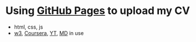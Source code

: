 # Using [GitHub Pages](https://pages.github.com) to upload my CV
- html, css, js
- [w3](https://www.w3schools.com), [Coursera](https://www.coursera.org), [YT](https://www.youtube.com), [MD](https://www.markdownguide.org) in use

